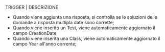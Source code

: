 TRIGGER | DESCRIZIONE
- Quando viene aggiunta una risposta, si controlla se le soluzioni delle domande a risposta multipla date sono corrette;
- Quando viene inserito un Test, viene automaticamente aggiornato il campo CreationDate;
- Quando viene inserita una Class, viene automaticamente aggiornato il campo Year all'anno corrente;
